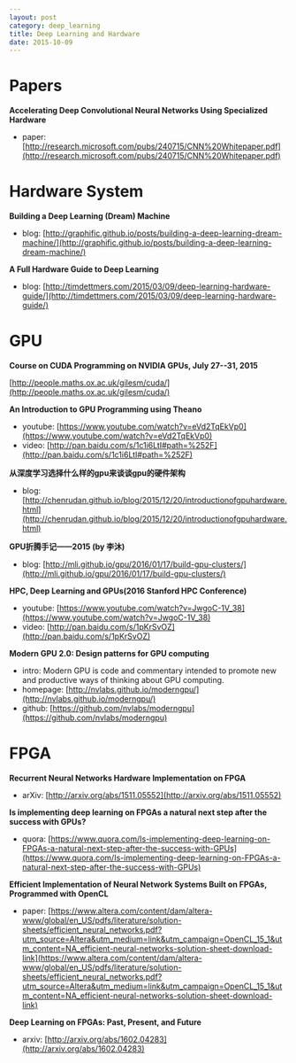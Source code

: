 ```yaml
---
layout: post
category: deep_learning
title: Deep Learning and Hardware
date: 2015-10-09
---
```


# Papers

**Accelerating Deep Convolutional Neural Networks Using Specialized Hardware**

- paper: [http://research.microsoft.com/pubs/240715/CNN%20Whitepaper.pdf](http://research.microsoft.com/pubs/240715/CNN%20Whitepaper.pdf)

# Hardware System

**Building a Deep Learning (Dream) Machine**

- blog: [http://graphific.github.io/posts/building-a-deep-learning-dream-machine/](http://graphific.github.io/posts/building-a-deep-learning-dream-machine/)

**A Full Hardware Guide to Deep Learning**

- blog: [http://timdettmers.com/2015/03/09/deep-learning-hardware-guide/](http://timdettmers.com/2015/03/09/deep-learning-hardware-guide/)

# GPU

**Course on CUDA Programming on NVIDIA GPUs, July 27--31, 2015**

[http://people.maths.ox.ac.uk/gilesm/cuda/](http://people.maths.ox.ac.uk/gilesm/cuda/)

**An Introduction to GPU Programming using Theano**

- youtube: [https://www.youtube.com/watch?v=eVd2TqEkVp0](https://www.youtube.com/watch?v=eVd2TqEkVp0)
- video: [http://pan.baidu.com/s/1c1i6LtI#path=%252F](http://pan.baidu.com/s/1c1i6LtI#path=%252F)

**从深度学习选择什么样的gpu来谈谈gpu的硬件架构**

- blog: [http://chenrudan.github.io/blog/2015/12/20/introductionofgpuhardware.html](http://chenrudan.github.io/blog/2015/12/20/introductionofgpuhardware.html)

**GPU折腾手记——2015 (by 李沐)**

- blog: [http://mli.github.io/gpu/2016/01/17/build-gpu-clusters/](http://mli.github.io/gpu/2016/01/17/build-gpu-clusters/)

**HPC, Deep Learning and GPUs(2016 Stanford HPC Conference)**

- youtube: [https://www.youtube.com/watch?v=JwgoC-1V_38](https://www.youtube.com/watch?v=JwgoC-1V_38)
- video: [http://pan.baidu.com/s/1pKrSvOZ](http://pan.baidu.com/s/1pKrSvOZ)

**Modern GPU 2.0: Design patterns for GPU computing**

- intro: Modern GPU is code and commentary intended to promote new and productive ways of thinking about GPU computing.
- homepage: [http://nvlabs.github.io/moderngpu/](http://nvlabs.github.io/moderngpu/)
- github: [https://github.com/nvlabs/moderngpu](https://github.com/nvlabs/moderngpu)

# FPGA

**Recurrent Neural Networks Hardware Implementation on FPGA**

- arXiv: [http://arxiv.org/abs/1511.05552](http://arxiv.org/abs/1511.05552)

**Is implementing deep learning on FPGAs a natural next step after the success with GPUs?**

- quora: [https://www.quora.com/Is-implementing-deep-learning-on-FPGAs-a-natural-next-step-after-the-success-with-GPUs](https://www.quora.com/Is-implementing-deep-learning-on-FPGAs-a-natural-next-step-after-the-success-with-GPUs)

**Efficient Implementation of Neural Network Systems Built on FPGAs, Programmed with OpenCL**

- paper: [https://www.altera.com/content/dam/altera-www/global/en_US/pdfs/literature/solution-sheets/efficient_neural_networks.pdf?utm_source=Altera&utm_medium=link&utm_campaign=OpenCL_15_1&utm_content=NA_efficient-neural-networks-solution-sheet-download-link](https://www.altera.com/content/dam/altera-www/global/en_US/pdfs/literature/solution-sheets/efficient_neural_networks.pdf?utm_source=Altera&utm_medium=link&utm_campaign=OpenCL_15_1&utm_content=NA_efficient-neural-networks-solution-sheet-download-link)

**Deep Learning on FPGAs: Past, Present, and Future**

- arxiv: [http://arxiv.org/abs/1602.04283](http://arxiv.org/abs/1602.04283)